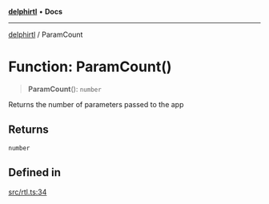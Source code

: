 [**delphirtl**](../README.md) • **Docs**

***

[delphirtl](../globals.md) / ParamCount

# Function: ParamCount()

> **ParamCount**(): `number`

Returns the number of parameters passed to the app

## Returns

`number`

## Defined in

[src/rtl.ts:34](https://github.com/chuacw/delphirtl/blob/8ce65e250c1dfd9fa8a7bbe6d8347fa1cfdad851/src/rtl.ts#L34)

